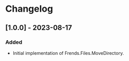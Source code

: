 # Changelog

## [1.0.0] - 2023-08-17
### Added
- Initial implementation of Frends.Files.MoveDirectory.
